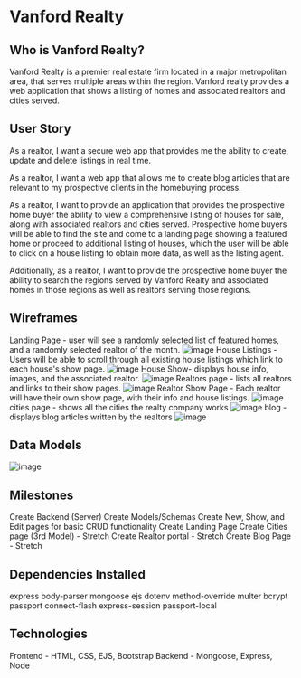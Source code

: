 # Vanford Realty
## Who is Vanford Realty?
Vanford Realty is a premier real estate firm located in a major metropolitan area, that serves multiple areas within the region. Vanford realty provides a web application that shows a listing of homes and associated realtors and cities served.  
## User Story
As a realtor, I want a secure web app that provides me the ability to create, update and delete listings in real time. 

As a realtor, I want a web app that allows me to create blog articles that are relevant to my prospective clients in the homebuying process. 

As a realtor, I want to provide an application that provides the prospective home buyer the ability to view a comprehensive listing of houses for sale, along with associated realtors and cities served. Prospective home buyers will be able to find the site and come to a landing page showing a featured home or proceed to additional listing of houses, which the user will be able to click on a house listing to obtain more data, as well as the listing agent.

Additionally, as a realtor, I want to provide the prospective home buyer the ability to search the regions served by Vanford Realty and associated homes in those regions as well as realtors serving those regions. 

## Wireframes


Landing Page - user will see a randomly selected list of featured homes, and a randomly selected realtor of the month.
![image](./assets/landing_page.png)
House Listings - Users will be able to scroll through all existing house listings which link to each house's show page.
![image](./assets/listing.png)
House Show- displays house info, images, and the associated realtor.
![image](./assets/house_Show.png)
Realtors page - lists all realtors and links to their show pages.
![image](./assets/realtors.png)
Realtor Show Page - Each realtor will have their own show page, with their info and house listings.
![image](./assets/realtor_show.png)
cities page - shows all the cities the realty company works
![image](./assets/cities.png)
blog - displays blog articles written by the realtors
![image](./assets/Blog.png)



## Data Models
![image](./assets/ERD.png)



## Milestones
Create Backend (Server)
Create Models/Schemas
Create New, Show, and Edit pages for basic CRUD functionality
Create Landing Page
Create Cities page (3rd Model) - Stretch
Create Realtor portal - Stretch
Create Blog Page - Stretch

## Dependencies Installed
express
body-parser
mongoose
ejs
dotenv
method-override
multer
bcrypt
passport
connect-flash
express-session
passport-local 



## Technologies
Frontend - HTML, CSS, EJS, Bootstrap
Backend - Mongoose, Express, Node
